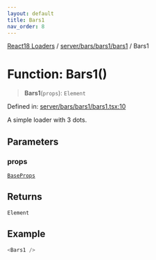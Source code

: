 ```yaml
---
layout: default
title: Bars1
nav_order: 8
---
```


[React18 Loaders](../../../../../modules.md) / [server/bars/bars1/bars1](../README.md) / Bars1

# Function: Bars1()

> **Bars1**(`props`): `Element`

Defined in: [server/bars/bars1/bars1.tsx:10](https://github.com/react18-tools/turborepo-template/blob/6bca4da1020e7e35dd88f35809b83bb7f7d5a943/lib/src/server/bars/bars1/bars1.tsx#L10)

A simple loader with 3 dots.

## Parameters

### props

[`BaseProps`](../../../../common/base/base/interfaces/BaseProps.md)

## Returns

`Element`

## Example

```ts
<Bars1 />
```

